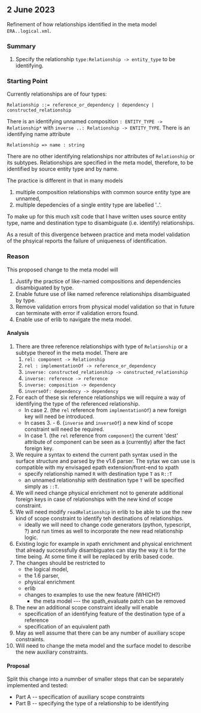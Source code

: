 

## 2 June 2023
Refinement of how relationships identified in the meta model `ERA..logical.xml`.  

### Summary
1. Specify the relationship `type:Relationship -> entity_type` to be identifying.

### Starting Point
Currently relationships are of four  types:
```
Relationship ::= reference_or_dependency | dependency | constructed_relationship
```
There is an identifying unnamed composition `: ENTITY_TYPE -> Relationship*` with `inverse ..: Relationship -> ENTITY_TYPE`.
There is an identifying name attribute
```
Relationship => name : string
```
There are no other identifying relationships nor attributes of `Relationship` or its subtypes.
Relationships are specified in the meta model, therefore, to be identified by source entity type and by name. 

The practice is different in that in many models 
1. multiple composition relationships with common source entity type are unnamed,
2. multiple depedencies of a single entity type are labelled '..'.  

To make up for this much xslt code that I have written uses source entity type, name and destination type to disambiguate (i.e. identify) relationships.

As a result of this divergence between  practice and meta model 
validation of the phsyical reports the failure of uniqueness of identification.

### Reason

This proposed change to the meta model will 

1. Justify the practice of like-named compositions and dependencies disambiguated by type.
2. Enable future use of like named reference relationships disambiguated by type.
3. Remove validation errors from physical model validation so that in future can terminate with error if validation errors found.
4. Enable use of erlib to navigate the meta model.

#### Analysis
1. There are three reference relationships with type of `Relationship` or a subtype thereof in the meta model. There are
	1. `rel: component -> Relationship`
	2. `rel : implementationOf -> reference_or_dependency`
	3. `inverse: constructed_relationship -> constructed_relationship`
	4. `inverse: reference -> reference`
	5. `inverse: composition -> dependency`
	6. `inverseOf: dependency -> dependency`
2. For each of these six reference relationships we will require a way of identifying the type of the referenced relationship.
   - In case 2. (the `rel` reference from `implmentationOf`) a new foreign key will need be introduced. 
   - In cases 3. - 6. (`inverse` and `inverseOf`) a new kind of scope constraint will need be required.
   - In case 1. (the `rel` reference from `component`) the current 'dest' attribute of component can be seen as a (currently) after the fact foreign key.
3. We require a syntax to extend the current path syntax used in the surface structure and parsed by the v1.6 parser. The sytax we can use is compatible with my envisaged epath extension/front-end to xpath
	- specify relationship named `R` with destination type `T` as `R::T`
	- an unnamed relationship with destination type `T` will be specified simply as `::T`.
4. We will need change physical enrichment not to generate additional foreign keys in case of relationships with the new kind of scope constraint.
5. We will need modify `readRelationship` in erlib to be able to use the new kind of scope constraint to identify teh destinations of relationships.
	- ideally we will need to change code generators (python, typescript, ?) and run times as well to incorporate the new read relationship logic.
6. Existing logic for example in xpath enrichment and  physical enrichment that already successfully disambiguates  can stay the way it is for the time being. At some time it will be replaced by erlib based code. 
7. The changes should be restricted to
	- the logical model, 
	- the 1.6 parser, 
	- physical enrichment
	- erlib
	- changes to examples to use the new feature (WHICH?) 
		- the meta model --- the xpath_evaluate patch can be removed
8. The new an additional scope constraint ideally will enable 
	- specification of an identifying feature of the destination type of a reference 
	- specification of an equivalent path
9. May as well assume that there can be any number of auxiliary scope constraints.
10. Will need to change the meta model and the surface model to describe the new auxiliary constraints.  

#### Proposal
Split this change into a numnber of smaller steps that can be separately implemented and tested:
- Part A -- specification of auxiliary scope constraints
- Part B -- specifying the type of a relationship to be identifying

